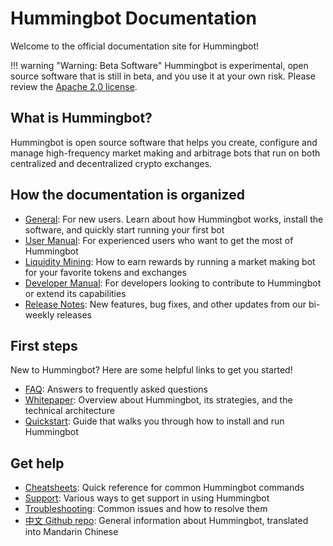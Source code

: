 # Hummingbot Documentation
Welcome to the official documentation site for Hummingbot!

!!! warning "Warning: Beta Software"
    Hummingbot is experimental, open source software that is still in beta, and you use it at your own risk. Please review the [Apache 2.0 license](https://github.com/CoinAlpha/hummingbot/blob/master/LICENSE).


## What is Hummingbot?
Hummingbot is open source software that helps you create, configure and manage high-frequency market making and arbitrage bots that run on both centralized and decentralized crypto exchanges.

## How the documentation is organized

* [General](/): For new users. Learn about how Hummingbot works, install the software, and quickly start running your first bot
* [User Manual](/manual): For experienced users who want to get the most of Hummingbot
* [Liquidity Mining](/liquidity-mining): How to earn rewards by running a market making bot for your favorite tokens and exchanges
* [Developer Manual](/developers): For developers looking to contribute to Hummingbot or extend its capabilities
* [Release Notes](/release-notes): New features, bug fixes, and other updates from our bi-weekly releases

## First steps
New to Hummingbot? Here are some helpful links to get you started!

* [FAQ](/faq): Answers to frequently asked questions
* [Whitepaper](/whitepaper): Overview about Hummingbot, its strategies, and the technical architecture
* [Quickstart](/quickstart): Guide that walks you through how to install and run Hummingbot

## Get help
* [Cheatsheets](/cheatsheets): Quick reference for common Hummingbot commands
* [Support](/support): Various ways to get support in using Hummingbot
* [Troubleshooting](/support/troubleshooting/general): Common issues and how to resolve them
* [中文 Github repo](https://github.com/coinalpha/hummingbot_chinese): General information about Hummingbot, translated into Mandarin Chinese
